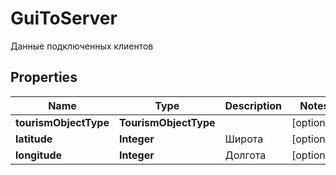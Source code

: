 

# GuiToServer

Данные подключенных клиентов

## Properties

| Name | Type | Description | Notes |
|------------ | ------------- | ------------- | -------------|
|**tourismObjectType** | **TourismObjectType** |  |  [optional] |
|**latitude** | **Integer** | Широта |  [optional] |
|**longitude** | **Integer** | Долгота |  [optional] |



